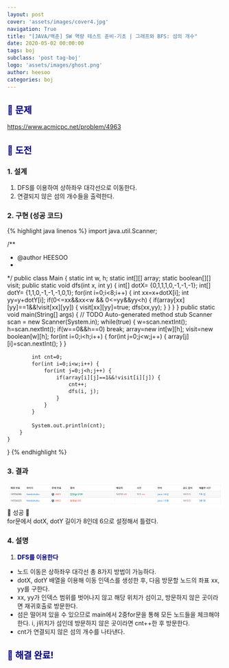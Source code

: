 ```yaml
---
layout: post
cover: 'assets/images/cover4.jpg'
navigation: True
title: "[JAVA/백준] SW 역량 테스트 준비-기초 | 그래프와 BFS: 섬의 개수"
date: 2020-05-02 00:00:00
tags: boj
subclass: 'post tag-boj'
logo: 'assets/images/ghost.png'
author: heesoo
categories: boj
---
```

## <span style="color:navy">👀 문제</span>
<https://www.acmicpc.net/problem/4963>

## <span style="color:navy">👊 도전</span>

### 1. 설계
1. DFS를 이용하여 상하좌우 대각선으로 이동한다.
2. 연결되지 않은 섬의 개수들을 출력한다.

### 2. 구현 (성공 코드)
{% highlight java linenos %}
import java.util.Scanner;

/**
 * @author HEESOO
 *
 */
public class Main {
	static int w, h;
	static int[][] array;
	static boolean[][] visit;
	public static void dfs(int x, int y) {
		int[] dotX= {0,1,1,1,0,-1,-1,-1};
		int[] dotY= {1,1,0,-1,-1,-1,0,1};
		for(int i=0;i<8;i++) {
			int xx=x+dotX[i];
			int yy=y+dotY[i];
			if(0<=xx&&xx<w && 0<=yy&&yy<h) {
				if(array[xx][yy]==1&&!visit[xx][yy]) {
					visit[xx][yy]=true;
					dfs(xx,yy);
				}
			}
		}
	}
	public static void main(String[] args) {
		// TODO Auto-generated method stub
		Scanner scan = new Scanner(System.in);
		while(true) {
			w=scan.nextInt();
			h=scan.nextInt();
			if(w==0&&h==0) break;
			array=new int[w][h];
			visit=new boolean[w][h];
			for(int i=0;i<h;i++) {
				for(int j=0;j<w;j++) {
					array[j][i]=scan.nextInt();
				}
			}
			
			int cnt=0;
			for(int i=0;i<w;i++) {
				for(int j=0;j<h;j++) {
					if(array[i][j]==1&&!visit[i][j]) {
						cnt++;
						dfs(i, j);
					}
				}
			}
			
			System.out.println(cnt);
		}
	}
}
{% endhighlight %}

### 3. 결과
![실행결과](./assets/images/200502_3.PNG)
🤟 성공 🤟  
for문에서 dotX, dotY 길이가 8인데 6으로 설정해서 틀렸다.

### 4. 설명
1. **<span style="color:navy">DFS를 이용한다</span>**
- 노드 이동은 상하좌우 대각선 총 8가지 방법이 가능하다.
- dotX, dotY 배열을 이용해 이동 인덱스를 생성한 후, 다음 방문할 노드의 좌표 xx, yy를 구한다.
- xx, yy가 인덱스 범위를 벗어나지 않고 해당 위치가 섬이고, 방문하지 않은 곳이라면 재귀호출로 방문한다.
- 섬은 떨어져 있을 수 있으므로 main에서 2중for문을 통해 모든 노드들을 체크해야한다. i, j위치가 섬인데 방문하지 않은 곳이라면 cnt++한 후 방문한다.
- cnt가 연결되지 않은 섬의 개수를 나타낸다.

## <span style="color:navy">👏 해결 완료!</span>
